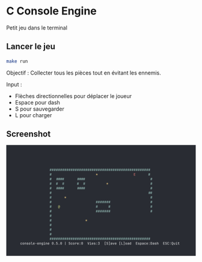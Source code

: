 # C Console Engine

Petit jeu dans le terminal

## Lancer le jeu

```bash
make run
```

Objectif : Collecter tous les pièces tout en évitant les ennemis.

Input :

- Flèches directionnelles pour déplacer le joueur
- Espace pour dash
- S pour sauvegarder
- L pour charger

## Screenshot

![Screenshot](./docs/assets/render.png)
